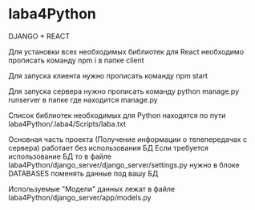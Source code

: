 # laba4Python

DJANGO + REACT

Для установки всех необходимых библиотек для React необходимо прописать команду npm i в папке client

Для запуска клиента нужно прописать команду npm start

Для запуска сервера нужно прописать команду python manage.py runserver в папке где находится manage.py

Список библиотек необходимых для Python находятся по пути 
laba4Python/.laba4/Scripts/laba.txt

Основная часть проекта (Получение информации о телепередачах с сервера) работает без использования БД
Если требуется использование БД то в файле 
laba4Python/django_server/django_server/settings.py
нужно в блоке DATABASES поменять данные под вашу БД

Используемые "Модели" данных лежат в файле laba4Python/django_server/app/models.py
